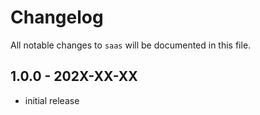 # Changelog

All notable changes to `saas` will be documented in this file.

## 1.0.0 - 202X-XX-XX

- initial release
